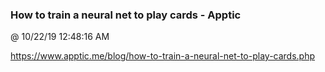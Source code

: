 ﻿

### How to train a neural net to play cards - Apptic
@ 10/22/19 12:48:16 AM

https://www.apptic.me/blog/how-to-train-a-neural-net-to-play-cards.php

